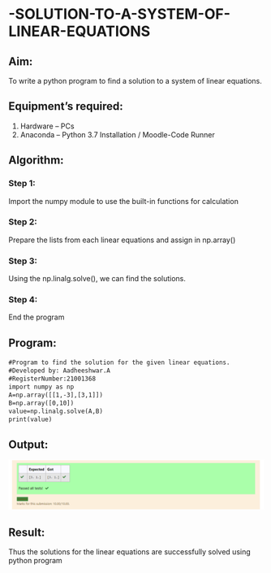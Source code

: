 # -SOLUTION-TO-A-SYSTEM-OF-LINEAR-EQUATIONS
## Aim:
To write a python program to find a solution to a system of linear equations.
## Equipment’s required:
1. 	Hardware – PCs
2. 	Anaconda – Python 3.7 Installation / Moodle-Code Runner
## Algorithm:
### Step 1: 
Import the numpy module to use the built-in functions for calculation
### Step 2: 
Prepare the lists from each linear equations and assign in np.array()
### Step 3: 
Using the np.linalg.solve(), we can find the solutions.
### Step 4: 
End the program
## Program:
~~~~
#Program to find the solution for the given linear equations.
#Developed by: Aadheeshwar.A
#RegisterNumber:21001368
import numpy as np
A=np.array([[1,-3],[3,1]])
B=np.array([0,10])
value=np.linalg.solve(A,B)
print(value) 

~~~~

## Output:
![GitHub Logo](solve.PNG)
## Result: 
Thus the solutions for the linear equations are successfully solved using python program

